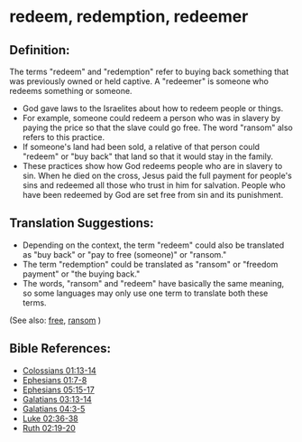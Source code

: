 # redeem, redemption, redeemer #

## Definition: ##

The terms "redeem" and "redemption" refer to buying back something that was previously owned or held captive. A "redeemer" is someone who redeems something or someone.

* God gave laws to the Israelites about how to redeem people or things.
* For example, someone could redeem a person who was in slavery by paying the price so that the slave could go free. The word "ransom" also refers to this practice.
* If someone's land had been sold, a relative of that person could "redeem" or "buy back" that land so that it would stay in the family.
* These practices show how God redeems people who are in slavery to sin. When he died on the cross, Jesus paid the full payment for people's sins and redeemed all those who trust in him for salvation. People who have been redeemed by God are set free from sin and its punishment.

## Translation Suggestions: ##

* Depending on the context, the term "redeem" could also be translated as "buy back" or "pay to free (someone)" or "ransom."
* The term "redemption" could be translated as "ransom" or "freedom payment" or "the buying back."
* The words, "ransom" and "redeem" have basically the same meaning, so some languages may only use one term to translate both these terms.

(See also: [free](../kt/free.md), [ransom](../kt/ransom.md) )

## Bible References: ##

* [Colossians 01:13-14](https://door43.org/en/bible/notes/col/01/13)
* [Ephesians 01:7-8](https://door43.org/en/bible/notes/eph/01/07)
* [Ephesians 05:15-17](https://door43.org/en/bible/notes/eph/05/15)
* [Galatians 03:13-14](https://door43.org/en/bible/notes/gal/03/13)
* [Galatians 04:3-5](https://door43.org/en/bible/notes/gal/04/03)
* [Luke 02:36-38](https://door43.org/en/bible/notes/luk/02/36)
* [Ruth 02:19-20](https://door43.org/en/bible/notes/rut/02/19)
